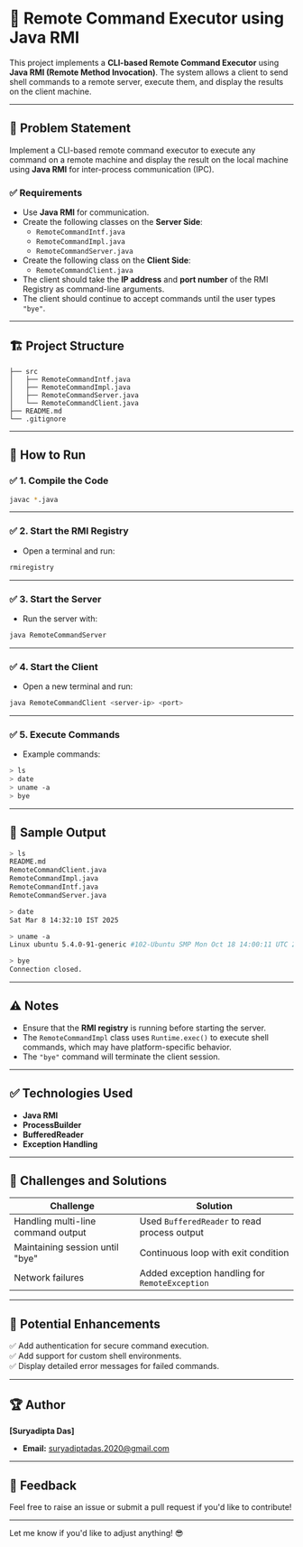 # 🚀 Remote Command Executor using Java RMI  

This project implements a **CLI-based Remote Command Executor** using **Java RMI (Remote Method Invocation)**. The system allows a client to send shell commands to a remote server, execute them, and display the results on the client machine.

---

## 📌 **Problem Statement**  
Implement a CLI-based remote command executor to execute any command on a remote machine and display the result on the local machine using **Java RMI** for inter-process communication (IPC).  

### ✅ **Requirements**  
- Use **Java RMI** for communication.  
- Create the following classes on the **Server Side**:
  - `RemoteCommandIntf.java`
  - `RemoteCommandImpl.java`
  - `RemoteCommandServer.java`  
- Create the following class on the **Client Side**:
  - `RemoteCommandClient.java`  
- The client should take the **IP address** and **port number** of the RMI Registry as command-line arguments.  
- The client should continue to accept commands until the user types `"bye"`.  

---

## 🏗️ **Project Structure**  

```
├── src
│   ├── RemoteCommandIntf.java
│   ├── RemoteCommandImpl.java
│   ├── RemoteCommandServer.java
│   └── RemoteCommandClient.java
├── README.md
└── .gitignore
```

---

## 🚀 **How to Run**  

### ✅ **1. Compile the Code**  
```bash
javac *.java
```

---

### ✅ **2. Start the RMI Registry**  
- Open a terminal and run:  
```bash
rmiregistry
```

---

### ✅ **3. Start the Server**  
- Run the server with:  
```bash
java RemoteCommandServer
```

---

### ✅ **4. Start the Client**  
- Open a new terminal and run:  
```bash
java RemoteCommandClient <server-ip> <port>
```

---

### ✅ **5. Execute Commands**  
- Example commands:  
```bash
> ls
> date
> uname -a
> bye
```

---

## 📂 **Sample Output**  

```bash
> ls
README.md
RemoteCommandClient.java
RemoteCommandImpl.java
RemoteCommandIntf.java
RemoteCommandServer.java

> date
Sat Mar 8 14:32:10 IST 2025

> uname -a
Linux ubuntu 5.4.0-91-generic #102-Ubuntu SMP Mon Oct 18 14:00:11 UTC 2021 x86_64 x86_64 x86_64 GNU/Linux

> bye
Connection closed.
```

---

## ⚠️ **Notes**  
- Ensure that the **RMI registry** is running before starting the server.  
- The `RemoteCommandImpl` class uses `Runtime.exec()` to execute shell commands, which may have platform-specific behavior.  
- The `"bye"` command will terminate the client session.  

---

## ✅ **Technologies Used**  
- **Java RMI**  
- **ProcessBuilder**  
- **BufferedReader**  
- **Exception Handling**  

---

## 🎯 **Challenges and Solutions**  
| Challenge | Solution |
|----------|----------|
| Handling multi-line command output | Used `BufferedReader` to read process output |
| Maintaining session until "bye" | Continuous loop with exit condition |
| Network failures | Added exception handling for `RemoteException` |

---

## 📌 **Potential Enhancements**  
✅ Add authentication for secure command execution.  
✅ Add support for custom shell environments.  
✅ Display detailed error messages for failed commands.  

---

## 🏆 **Author**  
**[Suryadipta Das]**  
- **Email:** suryadiptadas.2020@gmail.com   

---

## 🌟 **Feedback**  
Feel free to raise an issue or submit a pull request if you'd like to contribute!  

---

Let me know if you'd like to adjust anything! 😎
